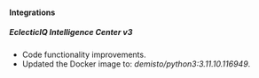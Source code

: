 #### Integrations

##### EclecticIQ Intelligence Center v3
- Code functionality improvements.
- Updated the Docker image to: *demisto/python3:3.11.10.116949*.